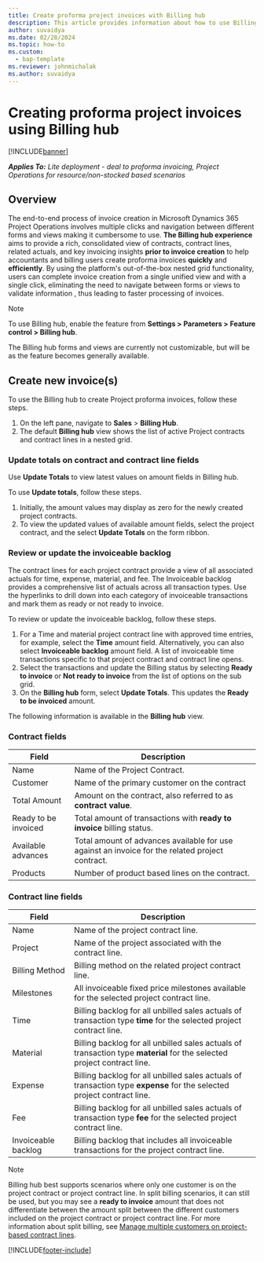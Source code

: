 ```yaml
---
title: Create proforma project invoices with Billing hub
description: This article provides information about how to use Billing hub to create proforma project-based invoices.
author: suvaidya
ms.date: 02/28/2024
ms.topic: how-to
ms.custom: 
  - bap-template
ms.reviewer: johnmichalak
ms.author: suvaidya
---
```


# Creating proforma project invoices using Billing hub

[!INCLUDE[banner](../includes/banner.md)]

_**Applies To:** Lite deployment - deal to proforma invoicing, Project Operations for resource/non-stocked based scenarios_

## Overview
The end-to-end process of invoice creation in Microsoft Dynamics 365 Project Operations involves multiple clicks and navigation between different forms and views making it cumbersome to use. 
**The Billing hub experience** aims to provide a rich, consolidated view of contracts, contract lines, related actuals, and key invoicing insights **prior to invoice creation** to help accountants and billing users create proforma invoices **quickly** and **efficiently**. By using the platform's out-of-the-box nested grid functionality, users can complete invoice creation from a single unified view and with a single click, eliminating the need to navigate between forms or views to validate information , thus leading to faster processing of invoices.

> [!Note]
> To use Billing hub, enable the feature from **Settings > Parameters > Feature control > Billing hub**.
>
> The Billing hub forms and views are currently not customizable, but will be as the feature becomes generally available. 

## Create new invoice(s)

To use the Billing hub to create Project proforma invoices, follow these steps.

1. On the left pane, navigate to **Sales** \> **Billing Hub**.
1. The default **Billing hub** view shows the list of active Project contracts and contract lines in a nested grid.

### Update totals on contract and contract line fields

Use **Update Totals** to view latest values on amount fields in Billing hub.

To use **Update totals**, follow these steps.

1. Initially, the amount values may display as zero for the newly created project contracts. 
1. To view the updated values of available amount fields, select the project contract, and the select **Update Totals** on the form ribbon.

### Review or update the invoiceable backlog

The contract lines for each project contract provide a view of all associated actuals for time, expense, material, and fee. The Invoiceable backlog provides a comprehensive list of actuals across all transaction types. Use the hyperlinks to drill down into each category of invoiceable transactions and mark them as ready or not ready to invoice.

To review or update the invoiceable backlog, follow these steps.

1. For a Time and material project contract line with approved time entries, for example, select the **Time** amount field. Alternatively, you can also select **Invoiceable backlog** amount field. A list of invoiceable time transactions specific to that project contract and contract line opens.
1. Select the transactions and update the Billing status by selecting **Ready to invoice** or **Not ready to invoice** from the list of options on the sub grid.
1. On the **Billing hub** form, select **Update Totals**. This updates the **Ready to be invoiced** amount.

The following information is available in the **Billing hub** view. 

### Contract fields 
| Field |Description|
| --- | --- | 
|Name | Name of the Project Contract. |
|Customer | Name of the primary customer on the contract |
|Total Amount| Amount on the contract, also referred to as **contract value**. |
|Ready to be invoiced| Total amount of transactions with **ready to invoice** billing status. |
|Available advances| Total amount of advances available for use against an invoice for the related project contract. |
|Products| Number of product based lines on the contract. |

### Contract line fields
| Field |Description |
| --- | --- | 
|Name| Name of the project contract line. |
|Project | Name of the project associated with the contract line. |
|Billing Method| Billing method on the related project contract line. |
|Milestones| All invoiceable fixed price milestones available for the selected project contract line. |
|Time| Billing backlog for all unbilled sales actuals of transaction type **time** for the selected project contract line. |
|Material| Billing backlog for all unbilled sales actuals of transaction type **material** for the selected project contract line. |
|Expense| Billing backlog for all unbilled sales actuals of transaction type **expense** for the selected project contract line. |
|Fee| Billing backlog for all unbilled sales actuals of transaction type **fee** for the selected project contract line. |
|Invoiceable backlog| Billing backlog that includes all invoiceable transactions for the project contract line. |

> [!Note]
> Billing hub best supports scenarios where only one customer is on the project contract or project contract line. In split billing scenarios, it can still be used, but you may see a **ready to invoice** amount that does not differentiate between the amount split between the different customers included on the project contract or project contract line. For more information about split billing, see [Manage multiple customers on project-based contract lines](/dynamics365/project-operations/sales/manage-multiple-customers-contract-line).

[!INCLUDE[footer-include](../includes/footer-banner.md)]
